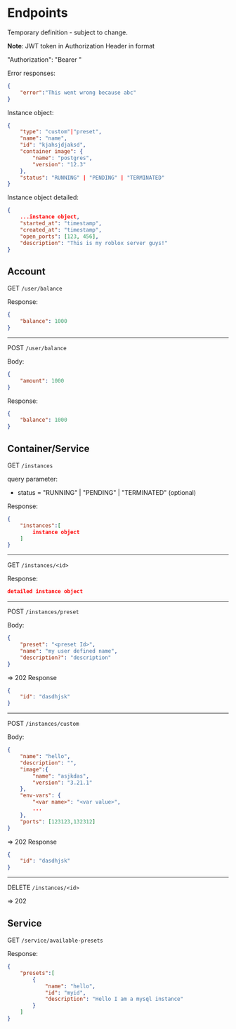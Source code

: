 # Endpoints

Temporary definition - subject to change.

**Note**: JWT token in Authorization Header in format

"Authorization": "Bearer <jwt>"   

Error responses:

```json
{
    "error":"This went wrong because abc"
}
```

Instance object:
```json
{
    "type": "custom"|"preset",
    "name": "name",
    "id": "kjahsjdjaksd",
    "container image": {
        "name": "postgres",
        "version": "12.3"
    },
    "status": "RUNNING" | "PENDING" | "TERMINATED"
}   
```

Instance object detailed:
```json
{
    ...instance object,
    "started_at": "timestamp",
    "created_at": "timestamp",
    "open_ports": [123, 456],
    "description": "This is my roblox server guys!"
}
```

## Account 

GET `/user/balance`

Response:
```json
{
    "balance": 1000
}
```

--- 

POST `/user/balance`

Body:
```json
{
    "amount": 1000
}
```

Response:
```json
{
    "balance": 1000
}
```

## Container/Service

GET `/instances`

query parameter:
- status = "RUNNING" | "PENDING" | "TERMINATED" (optional)

Response:
```json
{
    "instances":[
        instance object
    ]
}
```

---

GET `/instances/<id>`

Response:
```json
detailed instance object
```

---

POST `/instances/preset`

Body:
```json
{
    "preset": "<preset Id>",
    "name": "my user defined name",
    "description?": "description"
}
```
=> 202
Response
```json
{
    "id": "dasdhjsk"
}
```

---

POST `/instances/custom`

Body:
```json
{
    "name": "hello",
    "description": "",
    "image":{
        "name": "asjkdas",
        "version": "3.21.1"
    },
    "env-vars": {
        "<var name>": "<var value>",
        ...
    },
    "ports": [123123,132312]
}
```

=> 202
Response
```json
{
    "id": "dasdhjsk"
}
```

--- 

DELETE `/instances/<id>`

=> 202


## Service

GET `/service/available-presets`

Response:
```json
{
    "presets":[
        {
            "name": "hello",
            "id": "myid",
            "description": "Hello I am a mysql instance"
        }
    ]
}
```

